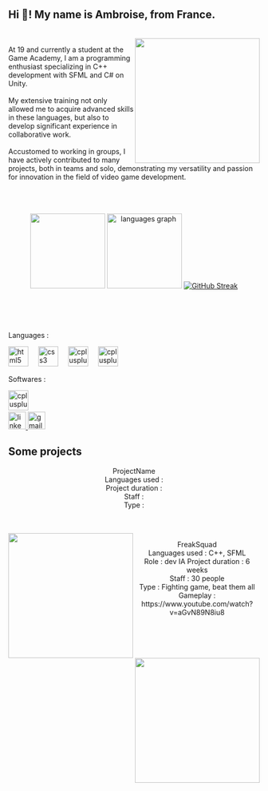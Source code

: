 <h2 align="left">Hi 👋! My name is Ambroise, from France.</h2>

<br clear="both">
<img align="right" height="250" src="https://lh3.googleusercontent.com/pw/AP1GczNk0ySnw-Owp4XKrMjABSWAeTJ5y6iEl8E0BEK2XzAQCS0yxDxxmn5KJ_0brH39kVMq9ov2N4YXR_vd5HNaf_tYoJ2swbOHbXE8_-jFY5Wc1bBFcHzsDDtSE29kFEd6gHlbA9xWXINcP8mJwZ645SZYlzE9eax9b76cs9azeU3-sSoSkEm-JcqtPyiKgwrrdCuSDO9GKTf4xMQ2TOGkouYVJQqu8DjvYaBOsvQLDOeilJI4VTF9dKPEIK_hdi0cn2j0dIyheg9VJiNWpBTT2MvOmTnF7JoJ0nCdhIfUy8puS05C-ki2CZtb3uWeI9slCDzAuiM0kZ0W4AZAb_gRnRnfWBBA95xXvJywIGzYWWRIhNQ5GUK2sXxR6Ig5hI0BYX4xBkCfaTrz3Gtmf32c37zPu-cAPQlybeyTKMtmFcPUwLQ2D6GGBmZbWXIl2Koy8Vu-YD3aR8JIaDJRqx_DlvE78mveUJhHCVcS7-VFRIGPgBFCbzpW6fXyMK9TtGSKIOQFH0Vm7dsCPiKaYrMHGBkbGEeEkRLsi2aWUxeGVXz0zINWwAliESVJpPu-0WX25mShgD8TwIjC29BvLDSNOTLDHET8284HPNB_X8yHUrUB5L0eLQ9yyZ33OZ3nEGuPfc4L9p6zkTLl0DZ3CRfNBp305CHBbE1QGlfklJH4WEN_ohJjgwEU7uRnHoAKbzCBA8EaYVkGmT3Zqcghd3mVth9TtZIdYWLsoArfsdNWEQVT5DWwnxu77YQMrJCyTFR0ixV4Ljzx5MOv05M91DmwiSP379YXkp5mrOFmMcOMD6qHBJJQXxwFp4VdDpiiaPfTK5lr_BKJOgE5dgIUmtujUVnm-zYaYHSZNRip3T2VWAMVuZtdt81dNBNH_hKbFZo_HaPqkoRN4D-0f5vZy6HWChMd8y4=w296-h296-s-no-gm?authuser=0"  />

<h8 align="left">At 19 and currently a student at the Game Academy, I am a programming enthusiast specializing in C++ development with SFML and C# on Unity.<br><br>My extensive training not only allowed me to acquire advanced skills in these languages, but also to develop significant experience in collaborative work.<br><br>Accustomed to working in groups, I have actively contributed to many projects, both in teams and solo, demonstrating my versatility and passion for innovation in the field of video game development.<br><br><br><br></h8>
<div align="center">
 
  <img src="https://github-readme-stats.vercel.app/api?username=poulpux&show_icons=true&show_icons=true&locale=en&hide_title=false&layout=compact&card_width=320&langs_count=5&theme=dracula&hide_border=false" height="150"  />
  <img src="https://github-readme-stats.vercel.app/api/top-langs/?username=poulpux&show_icons=true&locale=en&hide_title=false&layout=compact&card_width=320&langs_count=5&theme=dracula&hide_border=false" height="150" alt="languages graph"  />
  <a href="https://git.io/streak-stats"><img src="https://github-readme-streak-stats-one-henna.vercel.app?user=Poulpux&theme=dracula" alt="GitHub Streak" /></a>

 

</div>

<br clear="both">
<br><br><br>
<p align="left">Languages :</p>

<div align="left">
  <img src="https://skillicons.dev/icons?i=py" height="40" alt="html5 logo"  />
  <img width="12" />
  <img src="https://skillicons.dev/icons?i=c" height="40" alt="css3 logo"  />
  <img width="12" />
  <img src="https://skillicons.dev/icons?i=cpp" height="40" alt="cplusplus logo"  />
  <img width="12" />
  <img src="https://skillicons.dev/icons?i=cs" height="40" alt="cplusplus logo"  />

</div>

<p align="left">Softwares :</p>

<div align="left">
    <img src="https://skillicons.dev/icons?i=unity" height="40" alt="cplusplus logo"  />
  <img width="12" />
  
</div>

<div align="left">
  <a href="ambroise.marquet@gmail.com" target="_blank">
    <img src="https://img.shields.io/static/v1?message=LinkedIn&logo=linkedin&label=&color=0077B5&logoColor=white&labelColor=&style=for-the-badge" height="35" alt="linkedin logo"  />
  </a>
  <a href="ambroise.marquet@gmail.com" target="_blank">
    <img src="https://img.shields.io/static/v1?message=Gmail&logo=gmail&label=&color=D14836&logoColor=white&labelColor=&style=for-the-badge" height="35" alt="gmail logo"  />
  </a>
</div>

<h2 align="left">Some projects</h2>
<div align="center">
<h8 align="left">
 ProjectName<br>
Languages used : <br>
Project duration : <br>
Staff : <br>
Type :  <br>

 <br><br>
<img align="left" height="250" src="https://i.ytimg.com/vi/aGvN89N8iu8/maxresdefault.jpg"  />

<img align="right" height="250" src="https://lh3.googleusercontent.com/pw/AP1GczN5u6HTna0dyFdA6IF6agJV7gUt-Huw-A6wc5AAm2thVAmKQCT0zu-aISv-wVug7V3WIPgzziVZatuGtmgmZf4Wxp9jWe32n4MFjXdava6QnweL02KtJuaMKm-Y8X7WO6sQYNy6fZLIH8Rf1iDw40hr4lKvEbl4fLdL3Jq9qFiD8VfncSWeY5EJQ23UFgBcNniscfG-NubuWV2iZNmHG3FVwL18isd_IE-o9W8JGdINTP21lIPWBbzkR7m-H5fQfYQyY8yLBDHurvA-W7YaC2Ao-EO2lp2D0b2OxwYSXBv7caD_i0uKrRfgVi1CVfXgCjZUdnCfBKPXRaYVCGp5-c_tJ5tt5iLli4fZfg6j23CQfa_xnewbWw0p3Rd5Qj7jiVA0fcRwte3mQMOvHKVZMGi54LSnsP8Cnjff8YbKmuExAYQ5PIee-JQbh7olD-Skdxvf-6RNj6lxZoCoLxss4Q6eCK_0KDuSIF3UTx8sojSd6Hg2rTXUll46FmtZc2DMICbMlD2b2l1baANvPK7rMzbuIEjLc11G014YY-nD8dh51bOJx1hpY2K5xy6nnDRBSuP7bJ5r1lj3iJ8e4eMxosl7ldWFvYvKBLmD-5FJBSVrQghRDvE5_uzk1uR6NLKInKPby6JyuR_ODdnQWVfEJcytxvbaTJDRRA47p_5n0qb5_lDaD12WB_UBSsefYHoBDbiUMlNU6src7i2y1y22xlY7F5XNfvrGltpvJUyz8NjXYQ8h_rW3oBnqxjFsuXGcCl7g_SHvwL7rqyLtn-O4Cp28XRceQeVq7H3_YdSjIo-LoRmN2xdrwBQZxNNRf207TJcHODlUfwwDedt3Z75ExUaMrQPQFGFY0HDGgFnYyExYXc-7xphl8Ij5Ful8EF8fl58rzHGQ31MxCfXe_qNe2lZaTA=w1317-h684-s-no-gm?authuser=0"  />
FreakSquad<br>
Languages used : C++, SFML<br>
Role : dev IA
Project duration : 6 weeks<br>
Staff : 30 people<br>
Type : Fighting game, beat them all <br>
Gameplay : https://www.youtube.com/watch?v=aGvN89N8iu8


 <br><br>
</div>
